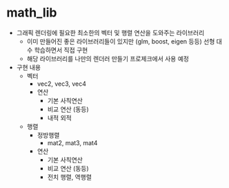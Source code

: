 # math_lib
- 그래픽 렌더링에 필요한 최소한의 벡터 및 행렬 연산을 도와주는 라이브러리
    - 이미 만들어진 좋은 라이브러리들이 있지만 (glm, boost, eigen 등등) 선형 대수 학습하면서 직접 구현
    - 해당 라이브러리를 나만의 렌더러 만들기 프로제크에서 사용 예정
- 구현 내용
    - 벡터
        - vec2, vec3, vec4
        - 연산
            - 기본 사칙연산
            - 비교 연산 (동등)
            - 내적 외적
    - 행렬
        - 정방행렬
            - mat2, mat3, mat4
        - 연산
            - 기본 사칙연산
            - 비교 연산 (동등)
            - 전치 행렬, 역행렬